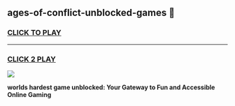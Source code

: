 
## ages-of-conflict-unblocked-games 👋
<h3>
<a href="https://premium.freeplayer.one?title=ages-of-conflict-unblocked-games&ref=14F">CLICK TO PLAY</a></h3>
<hr>

<h3>
<a href="https://premium.freeplayer.one?title=ages-of-conflict-unblocked-games&ref=14F">CLICK 2 PLAY</a>
  
</h3>

<a href="https://premium.freeplayer.one?title=ages-of-conflict-unblocked-games&ref=12F/"><img src="https://clearcache.store/games.png"></a>


**worlds hardest game unblocked: Your Gateway to Fun and Accessible Online Gaming**
